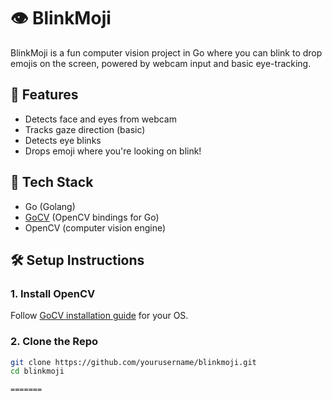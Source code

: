 # 👁️ BlinkMoji

BlinkMoji is a fun computer vision project in Go where you can blink to drop emojis on the screen, powered by webcam input and basic eye-tracking.

## 🚀 Features

- Detects face and eyes from webcam
- Tracks gaze direction (basic)
- Detects eye blinks
- Drops emoji where you're looking on blink!

## 🧰 Tech Stack

- Go (Golang)
- [GoCV](https://gocv.io) (OpenCV bindings for Go)
- OpenCV (computer vision engine)

## 🛠️ Setup Instructions

### 1. Install OpenCV

Follow [GoCV installation guide](https://gocv.io/getting-started/) for your OS.

### 2. Clone the Repo

```bash
git clone https://github.com/yourusername/blinkmoji.git
cd blinkmoji

=======